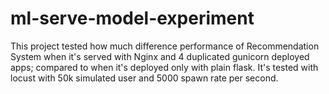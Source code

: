# ml-serve-model-experiment
This project tested how much difference performance of Recommendation System when it's served with Nginx and 4 duplicated gunicorn deployed apps; compared to when it's deployed only with plain flask. It's tested with locust with 50k simulated user and 5000 spawn rate per second.
